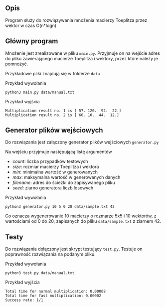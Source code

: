 ## Opis
Program służy do rozwiązywania mnożenia macierzy Toeplitza przez wektor w czas O(n*logn)

## Główny program
Mnożenie jest zrealizowane w pliku `main.py`. Przyjmuje on na wejście adres do pliku zawierającego macierze Toeplitza i wektory, przez które należy je pomnożyć.

Przykładowe pliki znajdują się w folderze `data`

Przykład wywołania
```
python3 main.py data/manual.txt
```

Przykład wyjścia
```
Multiplication result no. 1 is [ 57. 120.  92.  22.]
Multiplication result no. 2 is [ 60. 10.  44.  12.]
```

## Generator plików wejściowych

Do rozwiązania jest załączony generator plików wejściowych `generator.py`

Na wejściu przyjmuje następującą listę argumentów
- *count*: liczba przypadków testowych
- *size*: rozmiar macierzy Toeplitza i wektora
- *min*: minimalna wartość w generowanych 
- *max*: maksymalna wartość w generowanych danych
- *filename*: adres do ścieżki do zapisywanego pliku
- *seed*: ziarno generatora liczb losowych

Przykład wywołania
```
python3 generator.py 10 5 0 20 data/sample.txt 42
```
Co oznacza wygenerowanie 10 macierzy o rozmarze 5x5 i 10 wektorów, z wartościami od 0 do 20, zapisanych do pliku `data/sample.txt` z ziarnem 42.


## Testy
Do rozwiązania dołączony jest skrypt testujący `test.py`. Testuje on poprawność rozwiązania na podanym pliku. 

Przykład wywołania
```
python3 test.py data/manual.txt
```

Przykład wyjścia
```
Total time for normal multiplication: 0.00008
Total time for fast multiplication: 0.00002
Success rate: 1/1
```